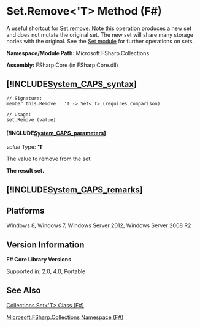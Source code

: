 # Set.Remove<'T> Method (F#)

A useful shortcut for [Set.remove](http://msdn.microsoft.com/en-us/library/812a6d19-c1f0-4c57-9cbe-15d141d64ddb). Note this operation produces a new set and does not mutate the original set. The new set will share many storage nodes with the original. See the [Set module](http://msdn.microsoft.com/en-us/library/61efa732-d55d-4c32-993f-628e2f98e6a0) for further operations on sets.

**Namespace/Module Path:** Microsoft.FSharp.Collections

**Assembly:** FSharp.Core (in FSharp.Core.dll)


## [!INCLUDE[System_CAPS_syntax](//System/Token/System_CAPS_syntax_md.md)]

```
// Signature:
member this.Remove : 'T -> Set<'T> (requires comparison)

// Usage:
set.Remove (value)
```

#### [!INCLUDE[System_CAPS_parameters](//System/Token/System_CAPS_parameters_md.md)]
*value*
Type: **'T**


The value to remove from the set.



**The result set.**
## [!INCLUDE[System_CAPS_remarks](//System/Token/System_CAPS_remarks_md.md)]

## Platforms
Windows 8, Windows 7, Windows Server 2012, Windows Server 2008 R2


## Version Information
**F# Core Library Versions**

Supported in: 2.0, 4.0, Portable




## See Also
[Collections.Set&#60;'T&#62; Class &#40;F&#35;&#41;](Collections.Set%3C%27T%3E+Class+28%F%2329%.md)

[Microsoft.FSharp.Collections Namespace &#40;F&#35;&#41;](Microsoft.FSharp.Collections+Namespace+28%F%2329%.md)

